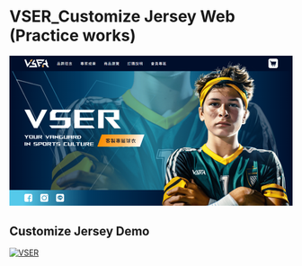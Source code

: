 # VSER_Customize Jersey Web (Practice works)
[![VSER](images/indexImg.png)](https://sandychen014035.github.io/VSER_customized-jerseys/)

## Customize Jersey Demo
[![VSER](images/gif/Customization.gif)](https://sandychen014035.github.io/VSER_customized-jerseys/customize-React.html)


